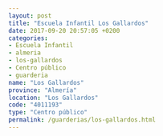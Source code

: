 ```yaml
---
layout: post
title: "Escuela Infantil Los Gallardos"
date: 2017-09-20 20:57:05 +0200
categories:
- Escuela Infantil
- almeria
- los-gallardos
- Centro público
- guarderia
name: "Los Gallardos"
province: "Almería"
location: "Los Gallardos"
code: "4011193"
type: "Centro público"
permalink: /guarderias/los-gallardos.html
---
```

